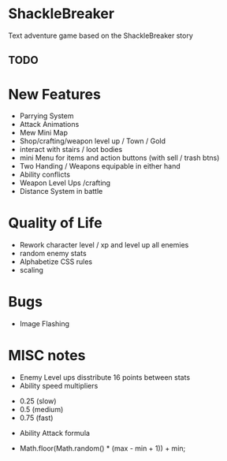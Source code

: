 # ShackleBreaker
Text adventure game based on the ShackleBreaker story

## TODO

# New Features
* Parrying System
* Attack Animations
* Mew Mini Map
* Shop/crafting/weapon level up / Town / Gold
* interact with stairs / loot bodies
* mini Menu for items and action buttons (with sell / trash btns)
* Two Handing / Weapons equipable in either hand
* Ability conflicts
* Weapon Level Ups /crafting
* Distance System in battle

# Quality of Life
* Rework character level / xp and level up all enemies
* random enemy stats
* Alphabetize CSS rules
* scaling

# Bugs
* Image Flashing

# MISC notes
* Enemy Level ups disstribute 16 points between stats
* Ability speed multipliers 
- 0.25 (slow) 
- 0.5 (medium) 
- 0.75 (fast)
* Ability Attack formula
- Math.floor(Math.random() * (max - min + 1)) + min;